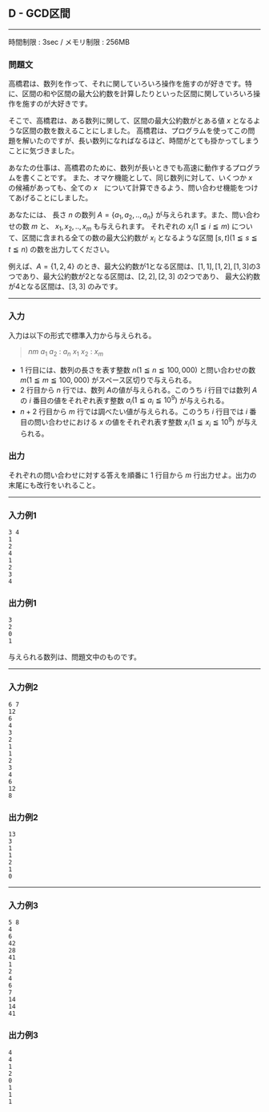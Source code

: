 ## D - GCD区間

----------

時間制限 : 3sec / メモリ制限 : 256MB

### 問題文

高橋君は、数列を作って、それに関していろいろ操作を施すのが好きです。特に、区間の和や区間の最大公約数を計算したりといった区間に関していろいろ操作を施すのが大好きです。

そこで、高橋君は、ある数列に関して、区間の最大公約数がとある値 $x$ となるような区間の数を数えることにしました。 高橋君は、プログラムを使ってこの問題を解いたのですが、長い数列になればなるほど、時間がとても掛かってしまうことに気づきました。

あなたの仕事は、高橋君のために、数列が長いときでも高速に動作するプログラムを書くことです。 また、オマケ機能として、同じ数列に対して、いくつか $x$ の候補があっても、全ての $x$　について計算できるよう、問い合わせ機能をつけてあげることにしました。

あなたには、 長さ $n$ の数列 $A=\{a_1,a_2,..,a_n\}$ が与えられます。また、問い合わせの数 $m$ と、 $x_1,x_2,..,x_m$ も与えられます。 それぞれの $x_i (1 ≦ i ≦ m)$ について、区間に含まれる全ての数の最大公約数が $x_i$ となるような区間 $[s,t] (1 ≦ s ≦ t ≦ n)$ の数を出力してください。

例えば、$A=\{1,2,4\}$ のとき、最大公約数が1となる区間は、$[1,1],[1,2],[1,3]$の3つであり、最大公約数が2となる区間は、$[2,2],[2,3]$ の2つであり、 最大公約数が4となる区間は、$[3,3]$ のみです。

----------

### 入力

入力は以下の形式で標準入力から与えられる。

> $n　m$
> $a_1$
> $a_2$
> :
> $a_n$
> $x_1$
> $x_2$
> :
> $x_m$

*   $1$ 行目には、数列の長さを表す整数 $n (1 ≦ n ≦ 100,000)$ と問い合わせの数 $m (1 ≦ m ≦ 100,000)$ がスペース区切りで与えられる。
*   $2$ 行目から $n$ 行では、数列 $A$の値が与えられる。このうち $i$ 行目では数列 $A$ の $i$ 番目の値をそれぞれ表す整数 $a_i (1 ≦ a_i ≦ 10^9)$ が与えられる。
*   $n+2$ 行目から $m$ 行では調べたい値が与えられる。このうち $i$ 行目では $i$ 番目の問い合わせにおける $x$ の値をそれぞれ表す整数 $x_i (1 ≦ x_i ≦ 10^9)$ が与えられる。

### 出力

それぞれの問い合わせに対する答えを順番に 1 行目から $m$ 行出力せよ。出力の末尾にも改行をいれること。

----------

### 入力例1

```
3 4
1
2
4
1
2
3
4
```

### 出力例1

```
3
2
0
1
```

与えられる数列は、問題文中のものです。

----------

### 入力例2

```
6 7
12
6
4
3
2
1
1
2
3
4
6
12
8
```

### 出力例2

```
13
3
1
1
2
1
0
```

----------

### 入力例3

```
5 8
4
6
42
28
41
1
2
4
6
7
14
14
41
```

### 出力例3

```
4
4
1
2
0
1
1
1
```